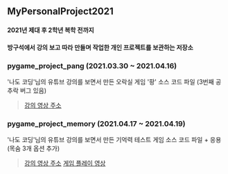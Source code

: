 ## MyPersonalProject2021   
#### 2021년 제대 후 2학년 복학 전까지
#### 방구석에서 강의 보고 따라 만들며 작업한 개인 프로젝트를 보관하는 저장소

### pygame_project_pang (2021.03.30 ~ 2021.04.16)
'나도 코딩'님의 유튜브 강의를 보면서 만든 오락실 게임 '팡' 소스 코드 파일 (3번째 공 추락 버그 있음)   
> [강의 영상 주소](https://www.youtube.com/watch?v=Dkx8Pl6QKW0&t=7823s, "파이썬 코딩 무료 강의 (활용편1) - 추억의 오락실 게임을 만들어 보아요. 3시간이면 충분합니다. [나도코딩]")

### pygame_project_memory (2021.04.17 ~ 2021.04.19)
'나도 코딩'님의 유튜브 강의를 보면서 만든 기억력 테스트 게임 소스 코드 파일 + 응용(목숨 3개 옵션 추가)   
> [강의 영상 주소](https://youtu.be/Qsk-xsi73YA, "파이썬 코딩 무료 강의 (활용편1) - 파이썬 실전 프로젝트 | 기억력 테스트 게임, 침팬지를 이겨라")
> [게임 플레이 영상](https://www.youtube.com/watch?v=yvzWmZtHnuI, "")
